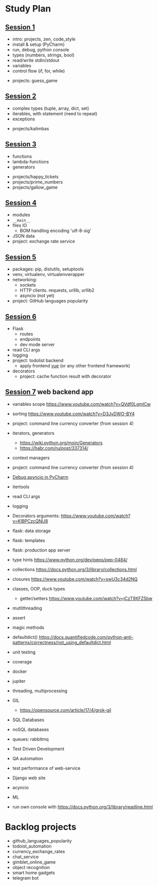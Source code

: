 # Study Plan

## [Session 1](sessions/1/)
- intro: projects, zen, code_style
- install & setup (PyCharm)
- run, debug, python console
- types (numbers, strings, bool)
- read/write stdin/stdout
- variables
- control flow (if, for, while)
+ projects: guess_game

## [Session 2](sessions/2/)
- complex types (tuple, array, dict, set)
- iterables, with statement (need to repeat)
- exceptions
+ projects/kalimbas

## [Session 3](sessions/3/)
- functions
- lambda-functions 
- generators 
+ projects/happy_tickets
+ projects/prime_numbers
+ projects/gallow_game

## [Session 4](sessions/4/)
- modules
- `__main__`
- files IO
  - BOM handling encoding 'utf-8-sig'
- JSON data
- project:  exchange rate service

## [Session 5](sessions/5/)
- packages: pip, distutils, setuptools
- venv, virtualenv, virtualenvwrapper 
- networking: 
  - sockets
  - HTTP clients. requests, urllib, urllib2
  - asyncio (not yet)
- project: GitHub languages popularity

## [Session 6](sessions/6/)
- Flask
  - routes
  - endpoints
  - dev mode server
- read CLI args
- logging
- project: todolist backend 
  - apply frontend [vue](https://ru.vuejs.org/v2/examples/todomvc.html) (or any other frontend framework)
- decorators
  - project: cache function result with decorator

## [Session 7](sessions/7/) web backend app

- variables scope https://www.youtube.com/watch?v=QVdf0LgmICw 
- sorting https://www.youtube.com/watch?v=D3JvDWO-BY4
- project: command line currency converter (from session 4)  

- iterators, generators 
  - https://wiki.python.org/moin/Generators
  - https://habr.com/ru/post/337314/
- context managers 
- project: command line currency converter (from session 4)  

- [Debug asyncio in PyCharm](https://youtu.be/9x9xIR9tFlc)
- itertools
- read CLI args
- logging

- Decorators arguments: https://www.youtube.com/watch?v=KlBPCzcQNU8
- flask: data storage
- flask: templates
- flask: production app server
- type hints https://www.python.org/dev/peps/pep-0484/

- collections https://docs.python.org/3/library/collections.html
- closures https://www.youtube.com/watch?v=swU3c34d2NQ
- classes, OOP, duck types
  - getter/setters https://www.youtube.com/watch?v=jCzT9XFZ5bw 
- mutlithreading
- assert
- magic methods
- defaultdict() https://docs.quantifiedcode.com/python-anti-patterns/correctness/not_using_defaultdict.html
- unit testing
- coverage
- docker
- jupiter
- threading, multiprocessing
- GIL 
  - https://opensource.com/article/17/4/grok-gil


- SQL Databases
- noSQL databases
- queues: rabbitmq

- Test Driven Development
- QA automation
- test performance of web-service
- Django web site

- acyncio
- ML

- run own console with https://docs.python.org/3/library/readline.html

# Backlog projects
+ github_languages_popularity
+ todoist_automation
+ currency_exchange_rates
+ chat_service
+ gimblet_online_game
+ object recognition
+ smart home gadgets
+ telegram bot
